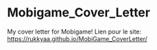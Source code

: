 # Mobigame_Cover_Letter
My cover letter for Mobigame!
Lien pour le site: https://rukkyaa.github.io/MobiGame_CoverLetter/
